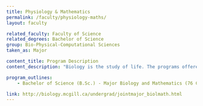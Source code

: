 ```yaml
---
title: Physiology & Mathematics
permalink: /faculty/physiology-maths/
layout: faculty

related_faculty: Faculty of Science
related_degrees: Bachelor of Science
group: Bio-Physical-Computational Sciences
taken_as: Major

content_title: Program Description
content_description: "Biology is the study of life. The programs offered by the Department of Biology provide students with an introduction to the broad spectrum of Biological Sciences in contrast to more specialized programs in Biochemistry, Microbiology, Physiology and Anatomy and Cell Biology. This Joint Major program is built on a selection of mathematics and biology courses that recognize mathematical biology as a field of research, with three streams within biology: Ecology and Evolutionary Ecology, Molecular Evolution, and Neurosciences. This program provides a solid background for those interested in careers related to environmental protection, wildlife management, biotechnology and genetic engineering. A B.Sc. degree in Biology can also lead to post-graduate studies, entry to professional schools in medicine, veterinary science, dentistry, agriculture, nursing, education and library science, and research careers in universities, research institutes, hospitals, and industrial or governmental laboratories."

program_outlines:
    - Bachelor of Science (B.Sc.) - Major Biology and Mathematics (76 Credits)

link: http://biology.mcgill.ca/undergrad/jointmajor_biolmath.html
---
```

